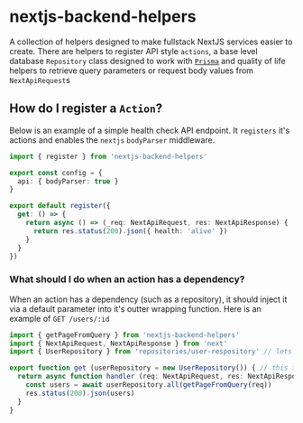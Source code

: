 # nextjs-backend-helpers

A collection of helpers designed to make fullstack NextJS services easier to create.
There are helpers to register API style `actions`, a base level database `Repository` class designed to work with [`Prisma`](https://www.prisma.io/) and quality of life helpers to retrieve query parameters or request body values from `NextApiRequest`s

## How do I register a `Action`?

Below is an example of a simple health check API endpoint. It `registers` it's actions and enables the `nextjs` `bodyParser` middleware.

```ts
import { register } from 'nextjs-backend-helpers'

export const config = {
  api: { bodyParser: true }
}

export default register({
  get: () => {
    return async () => (_req: NextApiRequest, res: NextApiResponse) {
      return res.status(200).json({ health: 'alive' })
    }
  }
})
```

### What should I do when an action has a dependency?

When an action has a dependency (such as a repository), it should inject it via a default parameter into it's outter wrapping function.
Here is an example of `GET /users/:id`

```ts
import { getPageFromQuery } from 'nextjs-backend-helpers'
import { NextApiRequest, NextApiResponse } from 'next'
import { UserRepository } from 'repositories/user-respository' // lets pretend you created this file

export function get (userRepository = new UserRepository()) { // this is where you should inject dependencies via default arguments
  return async function handler (req: NextApiRequest, res: NextApiResponse) {
    const users = await userRepository.all(getPageFromQuery(req))
    res.status(200).json(users)
  }
}
```